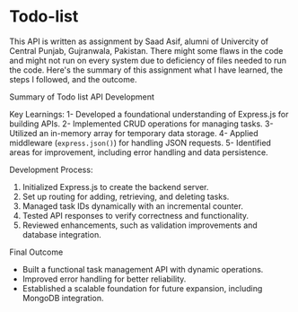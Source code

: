 # Todo-list
This API is written as assignment by Saad Asif, alumni of Univercity of Central Punjab, Gujranwala, Pakistan.
There might some flaws in the code and might not run on every system due to deficiency of files needed to run the code. Here's the summary of this assignment what I have learned, the steps I followed, and the outcome.

Summary of Todo list API Development  

Key Learnings:
1- Developed a foundational understanding of Express.js for building APIs.
2- Implemented CRUD operations for managing tasks.
3- Utilized an in-memory array for temporary data storage.
4- Applied middleware (`express.json()`) for handling JSON requests.
5- Identified areas for improvement, including error handling and data persistence.

Development Process:
1. Initialized Express.js to create the backend server.
2. Set up routing for adding, retrieving, and deleting tasks.
3. Managed task IDs dynamically with an incremental counter.
4. Tested API responses to verify correctness and functionality.
5. Reviewed enhancements, such as validation improvements and database integration.

Final Outcome
- Built a functional task management API with dynamic operations.
- Improved error handling for better reliability.
- Established a scalable foundation for future expansion, including MongoDB integration.
